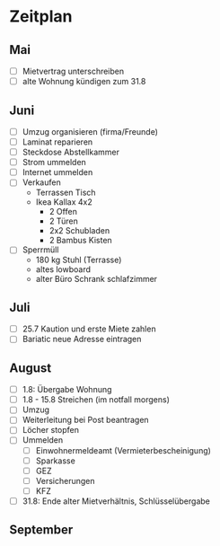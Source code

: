 # Zeitplan

## Mai

- [ ] Mietvertrag unterschreiben
- [ ] alte Wohnung kündigen zum 31.8

## Juni

- [ ] Umzug organisieren (firma/Freunde)
- [ ] Laminat reparieren
- [ ] Steckdose Abstellkammer
- [ ] Strom ummelden
- [ ] Internet ummelden
- [ ] Verkaufen
  - Terrassen Tisch
  - Ikea Kallax 4x2
    - 2 Offen
    - 2 Türen
    - 2x2 Schubladen
    - 2 Bambus Kisten
- [ ] Sperrmüll
  - 180 kg Stuhl (Terrasse)
  - altes lowboard
  - alter Büro Schrank schlafzimmer
  
## Juli

- [ ] 25.7 Kaution und erste Miete zahlen
- [ ] Bariatic neue Adresse eintragen

## August

- [ ] 1.8: Übergabe Wohnung
- [ ] 1.8 - 15.8 Streichen (im notfall morgens)
- [ ] Umzug
- [ ] Weiterleitung bei Post beantragen
- [ ] Löcher stopfen
- [ ] Ummelden
  - [ ] Einwohnermeldeamt (Vermieterbescheinigung)
  - [ ] Sparkasse
  - [ ] GEZ
  - [ ] Versicherungen
  - [ ] KFZ
- [ ] 31.8: Ende alter Mietverhältnis, Schlüsselübergabe

## September
